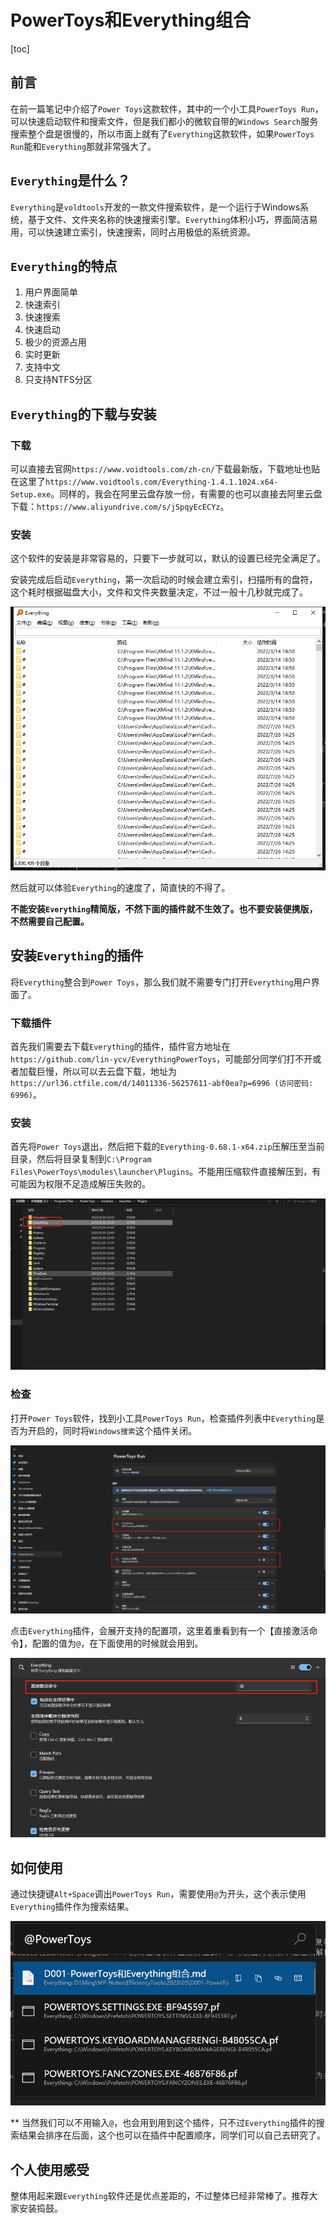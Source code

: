 # PowerToys和Everything组合

[toc]

## 前言

在前一篇笔记中介绍了`Power Toys`这款软件，其中的一个小工具`PowerToys Run`，可以快速启动软件和搜索文件，但是我们都小的微软自带的`Windows Search`服务搜索整个盘是很慢的，所以市面上就有了`Everything`这款软件，如果`PowerToys Run`能和`Everything`那就非常强大了。

## `Everything`是什么？

`Everything`是`voldtools`开发的一款文件搜索软件，是一个运行于Windows系统，基于文件、文件夹名称的快速搜索引擎。`Everything`体积小巧，界面简洁易用，可以快速建立索引，快速搜索，同时占用极低的系统资源。

## `Everything`的特点

1. 用户界面简单
2. 快速索引
3. 快速搜索
4. 快速启动
5. 极少的资源占用
6. 实时更新
7. 支持中文
8. 只支持NTFS分区

## `Everything`的下载与安装

### 下载

可以直接去官网`https://www.voidtools.com/zh-cn/`下载最新版，下载地址也贴在这里了`https://www.voidtools.com/Everything-1.4.1.1024.x64-Setup.exe`。同样的，我会在阿里云盘存放一份，有需要的也可以直接去阿里云盘下载：`https://www.aliyundrive.com/s/jSpqyEcECYz`。

### 安装

这个软件的安装是非常容易的，只要下一步就可以，默认的设置已经完全满足了。

安装完成后启动`Everything`，第一次启动的时候会建立索引，扫描所有的盘符，这个耗时根据磁盘大小，文件和文件夹数量决定，不过一般十几秒就完成了。

![](./images/001-Everything-MainInterface.png)

然后就可以体验`Everything`的速度了，简直快的不得了。

**不能安装`Everything`精简版，不然下面的插件就不生效了。也不要安装便携版，不然需要自己配置。**

## 安装`Everything`的插件

将`Everything`整合到`Power Toys`，那么我们就不需要专门打开`Everything`用户界面了。

### 下载插件

首先我们需要去下载`Everything`的插件，插件官方地址在`https://github.com/lin-ycv/EverythingPowerToys`，可能部分同学们打不开或者加载巨慢，所以可以去云盘下载，地址为`https://url36.ctfile.com/d/14011336-56257611-abf0ea?p=6996 (访问密码: 6996)`。

### 安装

首先将`Power Toys`退出，然后把下载的`Everything-0.68.1-x64.zip`压解压至当前目录，然后将目录复制到`C:\Program Files\PowerToys\modules\launcher\Plugins`。不能用压缩软件直接解压到，有可能因为权限不足造成解压失败的。

![](./images/001-Everything-Plugin.png)

### 检查

打开`Power Toys`软件，找到小工具`PowerToys Run`，检查插件列表中`Everything`是否为开启的，同时将`Windows搜索`这个插件关闭。

![](./images/001-Everything-Plugin-2.png)

点击`Everything`插件，会展开支持的配置项，这里着重看到有一个【直接激活命令】，配置的值为`@`，在下面使用的时候就会用到。

![](./images/001-Everything-Plugin-4.png)

## 如何使用

通过快捷键`Alt+Space`调出`PowerToys Run`，需要使用`@`为开头，这个表示使用`Everything`插件作为搜索结果。

![](./images/001-Everything-Plugin-3.png)

** 当然我们可以不用输入`@`，也会用到用到这个插件，只不过`Everything`插件的搜索结果会排序在后面，这个也可以在插件中配置顺序，同学们可以自己去研究了。

## 个人使用感受

整体用起来跟`Everything`软件还是优点差距的，不过整体已经非常棒了。推荐大家安装捣鼓。